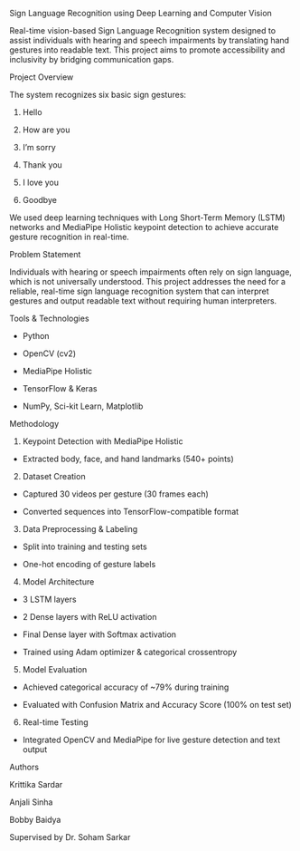 Sign Language Recognition using Deep Learning and Computer Vision

Real-time vision-based Sign Language Recognition system designed to assist individuals with hearing and speech impairments by translating hand gestures into readable text. This project aims to promote accessibility and inclusivity by bridging communication gaps.

Project Overview

The system recognizes six basic sign gestures:

1. Hello

2. How are you

3. I’m sorry

4. Thank you

5. I love you

6. Goodbye

We used deep learning techniques with Long Short-Term Memory (LSTM) networks and MediaPipe Holistic keypoint detection to achieve accurate gesture recognition in real-time.

Problem Statement

Individuals with hearing or speech impairments often rely on sign language, which is not universally understood. This project addresses the need for a reliable, real-time sign language recognition system that can interpret gestures and output readable text without requiring human interpreters.

Tools & Technologies

- Python

- OpenCV (cv2)

- MediaPipe Holistic

- TensorFlow & Keras

- NumPy, Sci-kit Learn, Matplotlib

Methodology

1. Keypoint Detection with MediaPipe Holistic

- Extracted body, face, and hand landmarks (540+ points)

2. Dataset Creation

- Captured 30 videos per gesture (30 frames each)

- Converted sequences into TensorFlow-compatible format

3. Data Preprocessing & Labeling

- Split into training and testing sets

- One-hot encoding of gesture labels

4. Model Architecture

- 3 LSTM layers

- 2 Dense layers with ReLU activation

- Final Dense layer with Softmax activation

- Trained using Adam optimizer & categorical crossentropy

5. Model Evaluation

- Achieved categorical accuracy of ~79% during training

- Evaluated with Confusion Matrix and Accuracy Score (100% on test set)

6. Real-time Testing

- Integrated OpenCV and MediaPipe for live gesture detection and text output

Authors

Krittika Sardar

Anjali Sinha

Bobby Baidya

Supervised by Dr. Soham Sarkar
